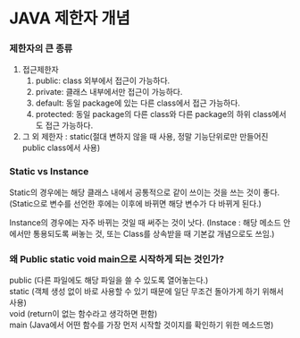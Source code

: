 # JAVA 제한자 개념

### 제한자의 큰 종류
1. 접근제한자
    1) public: class 외부에서 접근이 가능하다.
    2) private: 클래스 내부에서만 접근이 가능하다.
    3) default: 동일 package에 있는 다른 class에서 접근 가능하다.
    4) protected: 동일 package의 다른 class와 다른 package의 하위 class에서도 접근 가능하다.
2. 그 외 제한자 : static(절대 변하지 않을 때 사용, 정말 기능단위로만 만들어진 public class에서 사용)

### Static vs Instance
Static의 경우에는 해당 클래스 내에서 공통적으로 같이 쓰이는 것을 쓰는 것이 좋다. (Static으로 변수를 선언한 후에는 이후에 바뀌면 해당 변수가 다 바뀌게 된다.)  

Instance의 경우에는 자주 바뀌는 것일 때 써주는 것이 낫다. (Instace : 해당 메소드 안에서만 통용되도록 써놓는 것, 또는 Class를 상속받을 때 기본값 개념으로도 쓰임.)

### 왜 Public static void main으로 시작하게 되는 것인가?
public (다른 파일에도 해당 파일을 쓸 수 있도록 열어놓는다.)  
static (객체 생성 없이 바로 사용할 수 있기 때문에 일단 무조건 돌아가게 하기 위해서 사용)  
void (return이 없는 함수라고 생각하면 편함)  
main (Java에서 어떤 함수를 가장 먼저 시작할 것이지를 확인하기 위한 메소드명)
